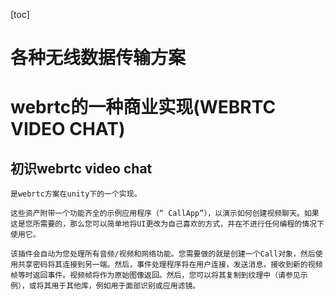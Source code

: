 [toc]


# 各种无线数据传输方案



# webrtc的一种商业实现(WEBRTC VIDEO CHAT)

## 初识webrtc video chat

	是webrtc方案在unity下的一个实现。
	
	这些资产附带一个功能齐全的示例应用程序（“ CallApp”），以演示如何创建视频聊天。如果这是您所需要的，那么您可以简单地将UI更改为自己喜欢的方式，并在不进行任何编程的情况下使用它。
	
	该插件会自动为您处理所有音频/视频和网络功能。您需要做的就是创建一个Call对象，然后使用共享密码将其连接到另一端。然后，事件处理程序将在用户连接，发送消息，接收到新的视频帧等时返回事件。视频帧将作为原始图像返回。然后，您可以将其复制到纹理中（请参见示例），或将其用于其他库，例如用于面部识别或应用滤镜。


